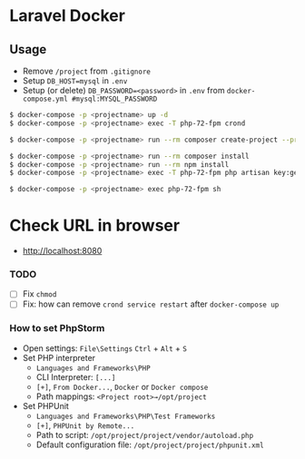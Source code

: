 # Laravel Docker

## Usage
* Remove `/project` from `.gitignore`
* Setup `DB_HOST=mysql` in `.env`
* Setup (or delete) `DB_PASSWORD=<password>` in `.env` from `docker-compose.yml #mysql:MYSQL_PASSWORD`
 
```bash
$ docker-compose -p <projectname> up -d
$ docker-compose -p <projectname> exec -T php-72-fpm crond

$ docker-compose -p <projectname> run --rm composer create-project --prefer-dist laravel/laravel ./

$ docker-compose -p <projectname> run --rm composer install
$ docker-compose -p <projectname> run --rm npm install
$ docker-compose -p <projectname> exec -T php-72-fpm php artisan key:generate

$ docker-compose -p <projectname> exec php-72-fpm sh
```

# Check URL in browser
* [http://localhost:8080](http://localhost:8080)

### TODO
* [ ] Fix `chmod`
* [ ] Fix: how can remove `crond service restart` after `docker-compose up`

### How to set PhpStorm
* Open settings: `File\Settings` <OR> `Ctrl` + `Alt` + `S`
* Set PHP interpreter 
    * `Languages and Frameworks\PHP`
    *  CLI Interpreter: `[...]`
    * `[+]`, `From Docker...`, `Docker` or `Docker compose`
    * Path mappings: `<Project root>→/opt/project`
* Set PHPUnit 
    * `Languages and Frameworks\PHP\Test Frameworks`
    * `[+]`, `PHPUnit by Remote...`
    * Path to script: `/opt/project/project/vendor/autoload.php`
    * Default configuration file: `/opt/project/project/phpunit.xml`
